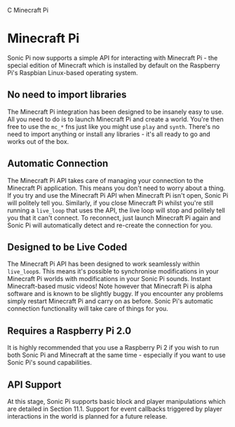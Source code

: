 C Minecraft Pi

# Minecraft Pi

Sonic Pi now supports a simple API for interacting with Minecraft Pi -
the special edition of Minecraft which is installed by default on the
Raspberry Pi's Raspbian Linux-based operating system.

## No need to import libraries

The Minecraft Pi integration has been designed to be insanely easy to
use. All you need to do is to launch Minecraft Pi and create a
world. You're then free to use the `mc_*` fns just like you might use
`play` and `synth`. There's no need to import anything or install any
libraries - it's all ready to go and works out of the box.

## Automatic Connection

The Minecraft Pi API takes care of managing your connection to the
Minecraft Pi application. This means you don't need to worry about a
thing. If you try and use the Minecraft Pi API when Minecraft Pi isn't
open, Sonic Pi will politely tell you. Similarly, if you close Minecraft
Pi whilst you're still running a `live_loop` that uses the API, the live
loop will stop and politely tell you that it can't connect. To
reconnect, just launch Minecraft Pi again and Sonic Pi will
automatically detect and re-create the connection for you.

## Designed to be Live Coded

The Minecraft Pi API has been designed to work seamlessly within
`live_loop`s. This means it's possible to synchronise modifications in
your Minecraft Pi worlds with modifications in your Sonic Pi
sounds. Instant Minecraft-based music videos! Note however that
Minecraft Pi is alpha software and is known to be slightly buggy. If you
encounter any problems simply restart Minecraft Pi and carry on as
before. Sonic Pi's automatic connection functionality will take care of
things for you.

## Requires a Raspberry Pi 2.0

It is highly recommended that you use a Raspberry Pi 2 if you wish to
run both Sonic Pi and Minecraft at the same time - especially if you
want to use Sonic Pi's sound capabilities.

## API Support

At this stage, Sonic Pi supports basic block and player manipulations
which are detailed in Section 11.1. Support for event callbacks
triggered by player interactions in the world is planned for a future
release.

